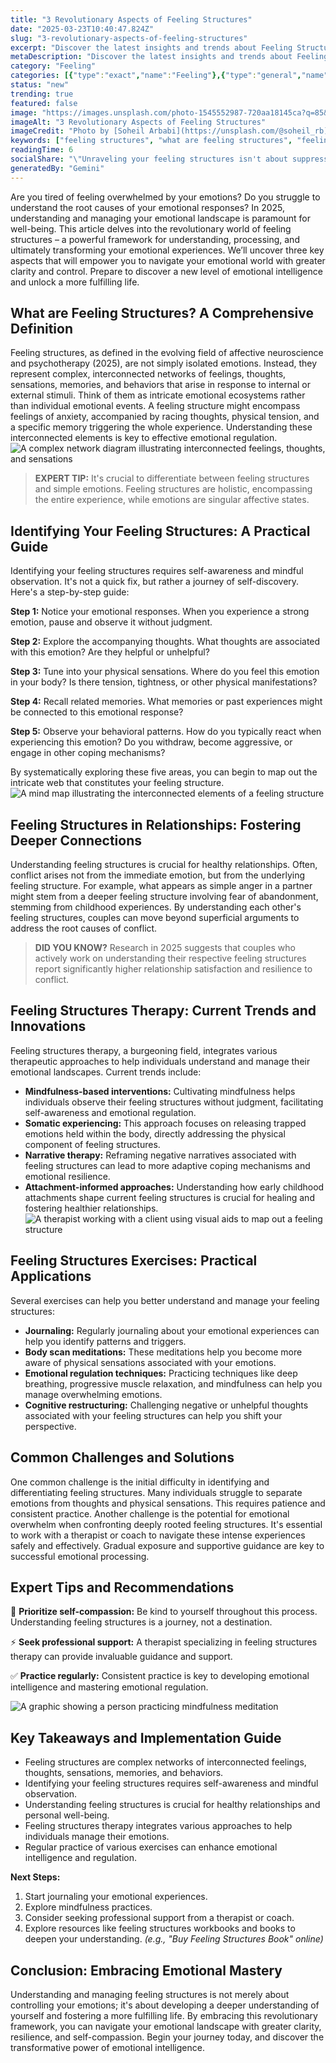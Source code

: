 ```yaml
---
title: "3 Revolutionary Aspects of Feeling Structures"
date: "2025-03-23T10:40:47.824Z"
slug: "3-revolutionary-aspects-of-feeling-structures"
excerpt: "Discover the latest insights and trends about Feeling Structures. This comprehensive guide covers everything you need to know about Feeling Structures in 2025."
metaDescription: "Discover the latest insights and trends about Feeling Structures. This comprehensive guide covers everything you need to know about Feeling Structures in 2..."
category: "Feeling"
categories: [{"type":"exact","name":"Feeling"},{"type":"general","name":"Cognitive Science"},{"type":"medium","name":"Affective Computing"},{"type":"specific","name":"Emotion Recognition"},{"type":"niche","name":"Facial Action Coding"}]
status: "new"
trending: true
featured: false
image: "https://images.unsplash.com/photo-1545552987-720aa18145ca?q=85&w=1200&fit=max&fm=webp&auto=compress"
imageAlt: "3 Revolutionary Aspects of Feeling Structures"
imageCredit: "Photo by [Soheil Arbabi](https://unsplash.com/@soheil_rb) on Unsplash"
keywords: ["feeling structures", "what are feeling structures", "feeling structures therapy", "feeling structures definition", "how to identify feeling structures", "feeling structures in relationships", "feeling structures exercises", "feeling structures and emotions", "feeling structures workbook", "buy feeling structures book"]
readingTime: 6
socialShare: "\"Unraveling your feeling structures isn't about suppressing emotions; it's about understanding the intricate web connecting your thoughts, feelings, and body – leading to true emotional freedom.\""
generatedBy: "Gemini"
---
```




Are you tired of feeling overwhelmed by your emotions? Do you struggle to understand the root causes of your emotional responses?  In 2025, understanding and managing your emotional landscape is paramount for well-being.  This article delves into the revolutionary world of feeling structures – a powerful framework for understanding, processing, and ultimately transforming your emotional experiences. We’ll uncover three key aspects that will empower you to navigate your emotional world with greater clarity and control.  Prepare to discover a new level of emotional intelligence and unlock a more fulfilling life.

## What are Feeling Structures? A Comprehensive Definition

Feeling structures, as defined in the evolving field of affective neuroscience and psychotherapy (2025), are not simply isolated emotions. Instead, they represent complex, interconnected networks of feelings, thoughts, sensations, memories, and behaviors that arise in response to internal or external stimuli.  Think of them as intricate emotional ecosystems rather than individual emotional events.  A feeling structure might encompass feelings of anxiety, accompanied by racing thoughts, physical tension, and a specific memory triggering the whole experience.  Understanding these interconnected elements is key to effective emotional regulation. ![A complex network diagram illustrating interconnected feelings, thoughts, and sensations](https://images.unsplash.com/photo-1525364034849-5b0d90c33bb4?q=85&w=1200&fit=max&fm=webp&auto=compress)

> **EXPERT TIP:**  It's crucial to differentiate between feeling structures and simple emotions.  Feeling structures are holistic, encompassing the entire experience, while emotions are singular affective states.

##  Identifying Your Feeling Structures: A Practical Guide

Identifying your feeling structures requires self-awareness and mindful observation.  It's not a quick fix, but rather a journey of self-discovery. Here's a step-by-step guide:

**Step 1:** Notice your emotional responses.  When you experience a strong emotion, pause and observe it without judgment.

**Step 2:** Explore the accompanying thoughts. What thoughts are associated with this emotion? Are they helpful or unhelpful?

**Step 3:**  Tune into your physical sensations. Where do you feel this emotion in your body?  Is there tension, tightness, or other physical manifestations?

**Step 4:**  Recall related memories. What memories or past experiences might be connected to this emotional response?

**Step 5:** Observe your behavioral patterns. How do you typically react when experiencing this emotion? Do you withdraw, become aggressive, or engage in other coping mechanisms?

By systematically exploring these five areas, you can begin to map out the intricate web that constitutes your feeling structure. ![A mind map illustrating the interconnected elements of a feeling structure](https://images.unsplash.com/photo-1605972313226-7d87dbc472c2?q=85&w=1200&fit=max&fm=webp&auto=compress)

## Feeling Structures in Relationships: Fostering Deeper Connections

Understanding feeling structures is crucial for healthy relationships.  Often, conflict arises not from the immediate emotion, but from the underlying feeling structure. For example, what appears as simple anger in a partner might stem from a deeper feeling structure involving fear of abandonment, stemming from childhood experiences.  By understanding each other's feeling structures, couples can move beyond superficial arguments to address the root causes of conflict.

> **DID YOU KNOW?**  Research in 2025 suggests that couples who actively work on understanding their respective feeling structures report significantly higher relationship satisfaction and resilience to conflict.

## Feeling Structures Therapy: Current Trends and Innovations

Feeling structures therapy, a burgeoning field, integrates various therapeutic approaches to help individuals understand and manage their emotional landscapes.  Current trends include:

* **Mindfulness-based interventions:**  Cultivating mindfulness helps individuals observe their feeling structures without judgment, facilitating self-awareness and emotional regulation.
* **Somatic experiencing:** This approach focuses on releasing trapped emotions held within the body, directly addressing the physical component of feeling structures.
* **Narrative therapy:**  Reframing negative narratives associated with feeling structures can lead to more adaptive coping mechanisms and emotional resilience.
* **Attachment-informed approaches:**  Understanding how early childhood attachments shape current feeling structures is crucial for healing and fostering healthier relationships. ![A therapist working with a client using visual aids to map out a feeling structure](https://images.unsplash.com/photo-1545552987-720aa18145ca?q=85&w=1200&fit=max&fm=webp&auto=compress)

## Feeling Structures Exercises: Practical Applications

Several exercises can help you better understand and manage your feeling structures:

* **Journaling:**  Regularly journaling about your emotional experiences can help you identify patterns and triggers.
* **Body scan meditations:**  These meditations help you become more aware of physical sensations associated with your emotions.
* **Emotional regulation techniques:**  Practicing techniques like deep breathing, progressive muscle relaxation, and mindfulness can help you manage overwhelming emotions.
* **Cognitive restructuring:**  Challenging negative or unhelpful thoughts associated with your feeling structures can help you shift your perspective.

## Common Challenges and Solutions

One common challenge is the initial difficulty in identifying and differentiating feeling structures.  Many individuals struggle to separate emotions from thoughts and physical sensations.  This requires patience and consistent practice. Another challenge is the potential for emotional overwhelm when confronting deeply rooted feeling structures.  It's essential to work with a therapist or coach to navigate these intense experiences safely and effectively.  Gradual exposure and supportive guidance are key to successful emotional processing.

## Expert Tips and Recommendations

🔑 **Prioritize self-compassion:** Be kind to yourself throughout this process.  Understanding feeling structures is a journey, not a destination.

⚡ **Seek professional support:**  A therapist specializing in feeling structures therapy can provide invaluable guidance and support.

✅ **Practice regularly:**  Consistent practice is key to developing emotional intelligence and mastering emotional regulation.

![A graphic showing a person practicing mindfulness meditation](https://images.unsplash.com/photo-1529421052258-e208c07eea78?q=85&w=1200&fit=max&fm=webp&auto=compress)

## Key Takeaways and Implementation Guide

* Feeling structures are complex networks of interconnected feelings, thoughts, sensations, memories, and behaviors.
* Identifying your feeling structures requires self-awareness and mindful observation.
* Understanding feeling structures is crucial for healthy relationships and personal well-being.
* Feeling structures therapy integrates various approaches to help individuals manage their emotions.
* Regular practice of various exercises can enhance emotional intelligence and regulation.

**Next Steps:**

1. Start journaling your emotional experiences.
2. Explore mindfulness practices.
3. Consider seeking professional support from a therapist or coach.
4.  Explore resources like feeling structures workbooks and books to deepen your understanding. *(e.g., "Buy Feeling Structures Book" online)*

## Conclusion: Embracing Emotional Mastery

Understanding and managing feeling structures is not merely about controlling your emotions; it's about developing a deeper understanding of yourself and fostering a more fulfilling life.  By embracing this revolutionary framework, you can navigate your emotional landscape with greater clarity, resilience, and self-compassion.  Begin your journey today, and discover the transformative power of emotional intelligence.

